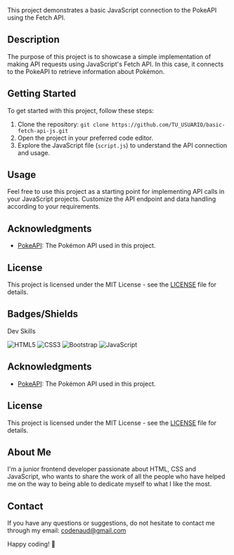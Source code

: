 This project demonstrates a basic JavaScript connection to the PokeAPI using the Fetch API.

## Description

The purpose of this project is to showcase a simple implementation of making API requests using JavaScript's Fetch API. In this case, it connects to the PokeAPI to retrieve information about Pokémon.

## Getting Started

To get started with this project, follow these steps:

1. Clone the repository: `git clone https://github.com/TU_USUARIO/basic-fetch-api-js.git`
2. Open the project in your preferred code editor.
3. Explore the JavaScript file (`script.js`) to understand the API connection and usage.

## Usage

Feel free to use this project as a starting point for implementing API calls in your JavaScript projects. Customize the API endpoint and data handling according to your requirements.

## Acknowledgments

- [PokeAPI](https://pokeapi.co/): The Pokémon API used in this project.

## License

This project is licensed under the MIT License - see the [LICENSE](LICENSE) file for details.

## Badges/Shields

Dev Skills

![HTML5](https://img.shields.io/badge/HTML5-E34F26?style=for-the-badge&logo=html5&logoColor=white)
![CSS3](https://img.shields.io/badge/CSS3-1572B6?style=for-the-badge&logo=css3&logoColor=white)
![Bootstrap](https://img.shields.io/badge/Bootstrap-7952B3?style=for-the-badge&logo=bootstrap&logoColor=white)
![JavaScript](https://img.shields.io/badge/JavaScript-F7DF1E?style=for-the-badge&logo=javascript&logoColor=black)

## Acknowledgments

- [PokeAPI](https://pokeapi.co/): The Pokémon API used in this project.

## License

This project is licensed under the MIT License - see the [LICENSE](LICENSE) file for details.

## About Me

I'm a junior frontend developer passionate about HTML, CSS and JavaScript, who wants to share the work of all the people who have helped me on the way to being able to dedicate myself to what I like the most.

## Contact

If you have any questions or suggestions, do not hesitate to contact me through my email: [codenaud@gmail.com](mailto:codenaud@gmail.com)

Happy coding! 🚀
